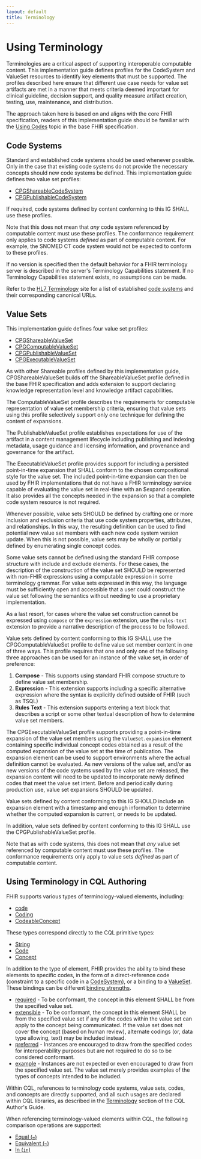 ```yaml
---
layout: default
title: Terminology
---
```


# Using Terminology

Terminologies are a critical aspect of supporting interoperable computable content. This implementation guide defines profiles for the CodeSystem and ValueSet resources to identify key elements that must be supported. The profiles described here ensure that different use case needs for value set artifacts are met in a manner that meets criteria deemed important for clinical guideline, decision support, and quality measure artifact creation, testing, use, maintenance, and distribution.

The approach taken here is based on and aligns with the core FHIR specification, readers of this implementation guide should be familiar with the [Using Codes](http://hl7.org/fhir/R4/terminologies.html) topic in the base FHIR specification.

## Code Systems

Standard and established code systems should be used whenever possible. Only in the case that existing code systems do not provide the necessary concepts should new code systems be defined. This implementation guide defines two value set profiles:

* [CPGShareableCodeSystem](StructureDefinition-cpg-shareablecodesystem.html)
* [CPGPublishableCodeSystem](StructureDefinition-cpg-publishablecodesystem.html)

If required, code systems defined by content conforming to this IG SHALL use these profiles.

Note that this does not mean that _any_ code system referenced by computable content must use these profiles. The conformance requirement only applies to code systems _defined_ as part of computable content. For example, the SNOMED CT code system would not be expected to conform to these profiles.

If no version is specified then the default behavior for a FHIR terminology server is described in the server's Terminology Capabilities statement. If no Terminology Capabilities statement exists, no assumptions can be made.

Refer to the [HL7 Terminology](https://terminology.hl7.org/) site for a list of established [code systems](https://terminology.hl7.org/codesystems.html) and their corresponding canonical URLs.

## Value Sets

This implementation guide defines four value set profiles:

* [CPGShareableValueSet](StructureDefinition-cpg-shareablevalueset.html)
* [CPGComputableValueSet](StructureDefinition-cpg-computablevalueset.html)
* [CPGPublishableValueSet](StructureDefinition-cpg-shareablevalueset.html)
* [CPGExecutableValueSet](StructureDefinition-cpg-executablevalueset.html)

As with other Shareable profiles defined by this implementation guide, CPGShareableValueSet builds off the ShareableValueSet profile defined in the base FHIR specification and adds extension to support declaring knowledge representation level and knowledge artifact capabilities.

The ComputableValueSet profile describes the requirements for computable representation of value set membership criteria, ensuring that value sets using this profile selectively support only one technique for defining the content of expansions.

The PublishableValueSet profile establishes expectations for use of the artifact in a content management lifecycle including publishing and indexing metadata, usage guidance and licensing information, and provenance and governance for the artifact.

The ExecutableValueSet profile provides support for including a persisted point-in-time expansion that SHALL conform to the chosen compositional style for the value set. The included point-in-time expansion can then be used by FHIR implementations that do not have a FHIR terminology service capable of evaluating the value set in real-time with an $expand operation. It also provides all the concepts needed in the expansion so that a complete code system resource is not required.

Whenever possible, value sets SHOULD be defined by crafting one or more inclusion and exclusion criteria that use code system properties, attributes, and relationships. In this way, the resulting definition can be used to find potential new value set members with each new code system version update. When this is not possible, value sets may be wholly or partially defined by enumerating single concept codes.

Some value sets cannot be defined using the standard FHIR compose structure with include and exclude elements. For these cases, the description of the construction of the value set SHOULD be represented with non-FHIR expressions using a computable expression in some terminology grammar. For value sets expressed in this way, the language must be sufficiently open and accessible that a user could construct the value set following the semantics without needing to use a proprietary implementation.

As a last resort, for cases where the value set construction cannot be expressed using `compose` or the `expression` extension, use the `rules-text` extension to provide a narrative description of the process to be followed.

Value sets defined by content conforming to this IG SHALL use the CPGComputableValueSet profile to define value set member content in one of three ways. This profile requires that one and only one of the following three approaches can be used for an instance of the value set, in order of preference:

1. **Compose** - This supports using standard FHIR compose structure to define value set membership.
2. **Expression** - This extension supports including a specific alternative expression where the syntax is explicitly defined outside of FHIR (such as TSQL)
3. **Rules Text** - This extension supports entering a text block that describes a script or some other textual description of how to determine value set members.

The CPGExecutableValueSet profile supports providing a point-in-time expansion of the value set members using the `ValueSet.expansion` element containing specific individual concept codes obtained as a result of the computed expansion of the value set at the time of publication. The expansion element can be used to support environments where the actual definition cannot be evaluated. As new versions of the value set, and/or as new versions of the code systems used by the value set are released, the expansion content will need to be updated to incorporate newly defined codes that meet the value set intent. Before and periodically during production use, value set expansions SHOULD be updated.

Value sets defined by content conforming to this IG SHOULD include an expansion element with a timestamp and enough information to determine whether the computed expansion is current, or needs to be updated.

In addition, value sets defined by content conforming to this IG SHALL use the CPGPublishableValueSet profile.

Note that as with code systems, this does not mean that _any_ value set referenced by computable content must use these profiles. The conformance requirements only apply to value sets _defined_ as part of computable content.

## Using Terminology in CQL Authoring 

FHIR supports various types of terminology-valued elements, including:

* [code](http://hl7.org/fhir/datatypes.html#code)
* [Coding](http://hl7.org/fhir/datatypes.html#Coding)
* [CodeableConcept](http://hl7.org/fhir/datatypes.html#CodeableConcept)

These types correspond directly to the CQL primitive types:

* [String](https://cql.hl7.org/09-b-cqlreference.html#string-1)
* [Code](https://cql.hl7.org/09-b-cqlreference.html#code-1)
* [Concept](https://cql.hl7.org/09-b-cqlreference.html#concept-1)

In addition to the type of element, FHIR provides the ability to bind these elements to specific codes, in the form of a direct-reference code (constraint to a specific code in a [CodeSystem](http://hl7.org/fhir/codesystem.html)), or a binding to a [ValueSet](http://hl7.org/fhir/valueset.html). These bindings can be different [binding strengths](http://hl7.org/fhir/codesystem-binding-strength.html).

* [required](http://hl7.org/fhir/terminologies.html#required) - To be conformant, the concept in this element SHALL be from the specified value set.
* [extensible](http://hl7.org/fhir/terminologies.html#extensible) - To be conformant, the concept in this element SHALL be from the specified value set if any of the codes within the value set can apply to the concept being communicated. If the value set does not cover the concept (based on human review), alternate codings (or, data type allowing, text) may be included instead.
* [preferred](http://hl7.org/fhir/terminologies.html#preferred) - Instances are encouraged to draw from the specified codes for interoperability purposes but are not required to do so to be considered conformant.
* [example](http://hl7.org/fhir/terminologies.html#example) - Instances are not expected or even encouraged to draw from the specified value set. The value set merely provides examples of the types of concepts intended to be included.

Within CQL, references to terminology code systems, value sets, codes, and concepts are directly supported, and all such usages are declared within CQL libraries, as described in the [Terminology](https://cql.hl7.org/02-authorsguide.html#terminology) section of the CQL Author's Guide.

When referencing terminology-valued elements within CQL, the following comparison operations are supported:

* [Equal (`=`)](https://cql.hl7.org/09-b-cqlreference.html#equal-3)
* [Equivalent (`~`)](https://cql.hl7.org/09-b-cqlreference.html#equivalent-3)
* [In (`in`)](https://cql.hl7.org/09-b-cqlreference.html#in-valueset)
